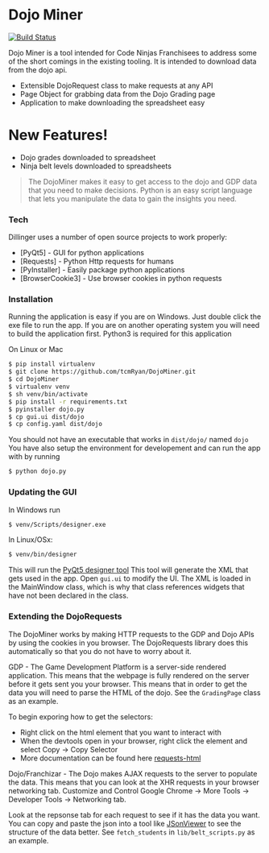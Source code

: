 # Dojo Miner
[![Build Status](https://travis-ci.org/joemccann/dillinger.svg?branch=master)](https://travis-ci.org/joemccann/dillinger)

Dojo Miner is a tool intended for Code Ninjas Franchisees to address some of the short comings in the existing tooling.  It is intended to download data from the dojo api.

  - Extensible DojoRequest class to make requests at any API
  - Page Object for grabbing data from the Dojo Grading page
  - Application to make downloading the spreadsheet easy

# New Features!

  - Dojo grades downloaded to spreadsheet
  - Ninja belt levels downloaded to spreadsheets


> The DojoMiner makes it easy to get access 
> to the dojo and GDP data that you need to make
> decisions. Python is an easy script language 
> that lets you manipulate the data to gain
> the insights you need.

### Tech

Dillinger uses a number of open source projects to work properly:

* [PyQt5] - GUI for python applications
* [Requests] - Python Http requests for humans
* [PyInstaller] - Easily package python applications
* [BrowserCookie3] - Use browser cookies in python requests


### Installation

Running the application is easy if you are on Windows.  Just double click the exe file to run the app.
If you are on another operating system you will need to build the application first.  Python3 is required for this 
application

On Linux or Mac
```sh
$ pip install virtualenv
$ git clone https://github.com/tcmRyan/DojoMiner.git
$ cd DojoMiner
$ virtualenv venv
$ sh venv/bin/activate
$ pip install -r requirements.txt
$ pyinstaller dojo.py
$ cp gui.ui dist/dojo
$ cp config.yaml dist/dojo
```
You should not have an executable that works in `dist/dojo/` named `dojo`
You have also setup the environment for developement and can run the app with by running 
```sh
$ python dojo.py
```

### Updating the GUI

In Windows run 
```sh
$ venv/Scripts/designer.exe
```
In Linux/OSx:
```sh
$ venv/bin/designer
```

This will run the [PyQt5 designer tool](https://www.tutorialspoint.com/pyqt/pyqt_using_qt_designer.html) This tool will generate the XML that gets used in the app.  Open `gui.ui` to modify the UI.  The XML is loaded in the MainWindow class, which is why that class references widgets that have not been declared in the class.

### Extending the DojoRequests

The DojoMiner works by making HTTP requests to the GDP and Dojo APIs by using the cookies in you browser.  The DojoRequests library does this automatically so that you do not have to worry about it.

GDP - The Game Development Platform is a server-side rendered application.  This means that the webpage is fully rendered on the server before it gets sent you your browser.  This means that in order to get the data you will need to parse the HTML of the dojo.  See the `GradingPage` class as an example.  

To begin exporing how to get the selectors:
* Right click on the html element that you want to interact with
* When the devtools open in your browser, right click the element and select Copy -> Copy Selector
* More documentation can be found here [requests-html](https://github.com/kennethreitz/requests-html)

Dojo/Franchizar - The Dojo makes AJAX requests to the server to populate the data.  This means that you can look at the XHR requests in your browser networking tab. Customize and Control Google Chrome -> More Tools -> Developer Tools -> Networking tab.

Look at the repsonse tab for each request to see if it has the data you want. You can copy and paste the json into a  tool like [JSonViewer](http://jsonviewer.stack.hu/) to see the structure of the data better. See `fetch_students` in `lib/belt_scripts.py` as an example.
